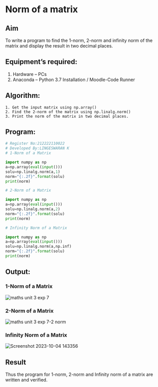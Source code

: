 # Norm of a matrix
## Aim
To write a program to find the 1-norm, 2-norm and infinity norm of the matrix and display the result in two decimal places.
## Equipment’s required:
1.	Hardware – PCs
2.	Anaconda – Python 3.7 Installation / Moodle-Code Runner
## Algorithm:
	1. Get the input matrix using np.array()   
    2. Find the 2-norm of the matrix using np.linalg.norm()
	3. Print the norm of the matrix in two decimal places.
## Program:
```Python
# Register No:212222110022
# Developed By:LINGESWARAN K
# 1-Norm of a Matrix

import numpy as np
a=np.array(eval(input()))
solu=np.linalg.norm(a,1)
norm="{:.2f}".format(solu)
print(norm)

# 2-Norm of a Matrix

import numpy as np
a=np.array(eval(input()))
solu=np.linalg.norm(a,2)
norm="{:.2f}".format(solu)
print(norm)

# Infinity Norm of a Matrix

import numpy as np
a=np.array(eval(input()))
solu=np.linalg.norm(a,np.inf)
norm="{:.2f}".format(solu)
print(norm)

```
## Output:
### 1-Norm of a Matrix
![maths unit 3 exp 7](https://github.com/Lingeswaran04/Norm-of-a-matrix/assets/119103865/487c4274-ac3d-4876-9175-0b5238f25866)
### 2-Norm of a Matrix
![maths unit 3 exp 7-2 norm](https://github.com/Lingeswaran04/Norm-of-a-matrix/assets/119103865/5de652d1-3a54-4680-a047-e6ce66fd0d18)
### Infinity Norm of a Matrix
![Screenshot 2023-10-04 143356](https://github.com/Lingeswaran04/Norm-of-a-matrix/assets/119103865/1900b3c4-ea27-4f5f-b000-4332cb0e1175)
## Result
Thus the program for 1-norm, 2-norm and Infinity norm of a matrix are written and verified.
